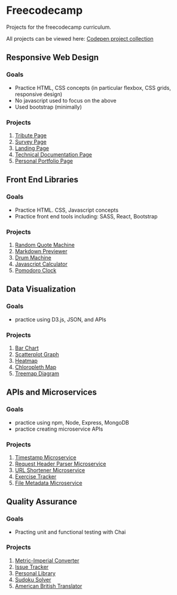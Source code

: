 # Freecodecamp

Projects for the freecodecamp curriculum. 

All projects can be viewed here: [Codepen project collection](https://codepen.io/collection/AMZPLq)

## Responsive Web Design

### Goals
* Practice HTML, CSS concepts (in particular flexbox, CSS grids, responsive design)
* No javascript used to focus on the above
* Used bootstrap (minimally)

### Projects
1. [Tribute Page](https://github.com/c-huynh/freecodecamp/tree/master/responsive_web_design/tributepage)
2. [Survey Page](https://github.com/c-huynh/freecodecamp/tree/master/responsive_web_design/surveypage)
3. [Landing Page](https://github.com/c-huynh/freecodecamp/tree/master/responsive_web_design/landingpage)
4. [Technical Documentation Page](https://github.com/c-huynh/freecodecamp/tree/master/responsive_web_design/documentationpage)
5. [Personal Portfolio Page](https://github.com/c-huynh/freecodecamp/tree/master/responsive_web_design/portfoliopage)

## Front End Libraries

### Goals
* Practice HTML. CSS, Javascript concepts
* Practice front end tools including: SASS, React, Bootstrap

### Projects
1. [Random Quote Machine](https://github.com/c-huynh/freecodecamp/tree/master/frontend_libraries/quote_machine)
2. [Markdown Previewer](https://github.com/c-huynh/freecodecamp/tree/master/frontend_libraries/markdown)
3. [Drum Machine](https://github.com/c-huynh/freecodecamp/tree/master/frontend_libraries/drum)
4. [Javascript Calculator](https://github.com/c-huynh/freecodecamp/tree/master/frontend_libraries/calculator)
5. [Pomodoro Clock](https://github.com/c-huynh/freecodecamp/tree/master/frontend_libraries/pomodoro)

## Data Visualization

### Goals
* practice using D3.js, JSON, and APIs

### Projects
1. [Bar Chart](https://github.com/c-huynh/freecodecamp/tree/master/data_visualization/bar_chart)
2. [Scatterplot Graph](https://github.com/c-huynh/freecodecamp/tree/master/data_visualization/scatterplot)
3. [Heatmap](https://github.com/c-huynh/freecodecamp/tree/master/data_visualization/heatmap)
4. [Chloropleth Map](https://github.com/c-huynh/freecodecamp/tree/master/data_visualization/choropleth)
5. [Treemap Diagram](https://github.com/c-huynh/freecodecamp/tree/master/data_visualization/treemap)

## APIs and Microservices

### Goals
* practice using npm, Node, Express, MongoDB
* practice creating microservice APIs

### Projects
1. [Timestamp Microservice](https://github.com/c-huynh/freecodecamp/tree/master/APIs_and_microservices/timestamp)
2. [Request Header Parser Microservice](https://github.com/c-huynh/freecodecamp/tree/master/APIs_and_microservices/header_parser)
3. [URL Shortener Microservice](https://github.com/c-huynh/freecodecamp/tree/master/APIs_and_microservices/urlshortener)
4. [Exercise Tracker](https://github.com/c-huynh/freecodecamp/tree/master/APIs_and_microservices/exercisetracker)
5. [File Metadata Microservice](https://github.com/c-huynh/freecodecamp/tree/master/APIs_and_microservices/filemetadata)

## Quality Assurance

### Goals
* Practing unit and functional testing with Chai

### Projects
1. [Metric-Imperial Converter](https://github.com/c-huynh/freecodecamp/tree/master/quality_assurance/converter)
2. [Issue Tracker](https://github.com/c-huynh/freecodecamp/tree/master/quality_assurance/issuetracker)
3. [Personal Library](https://github.com/c-huynh/freecodecamp/tree/master/quality_assurance/library)
4. [Sudoku Solver](https://github.com/c-huynh/freecodecamp/tree/master/quality_assurance/sudoku)
5. [American British Translator](https://github.com/c-huynh/freecodecamp/tree/master/quality_assurance/translator)